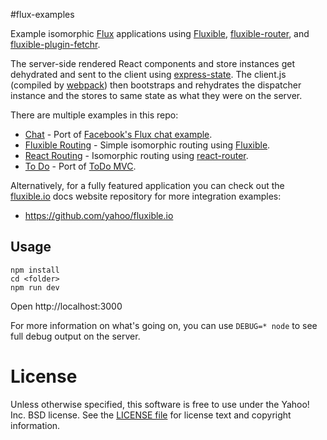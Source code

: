 #flux-examples

Example isomorphic [Flux][] applications using [Fluxible][], 
[fluxible-router][], and [fluxible-plugin-fetchr][].

The server-side rendered React components and store instances get dehydrated 
and sent to the client using [express-state][]. The client.js (compiled by 
[webpack][]) then bootstraps and rehydrates the dispatcher instance and the 
stores to same state as what they were on the server.

There are multiple examples in this repo:

* [Chat](chat) - Port of [Facebook's Flux chat example](https://github.com/facebook/flux/tree/master/examples/flux-chat).
* [Fluxible Routing](fluxible-router) - Simple isomorphic routing using [Fluxible][].
* [React Routing](react-router) - Isomorphic routing using [react-router](https://github.com/rackt/react-router).
* [To Do](todo) - Port of [ToDo MVC](https://github.com/tastejs/todomvc).

Alternatively, for a fully featured application you can check out the 
[fluxible.io][Fluxible] docs website repository for more integration examples:

* https://github.com/yahoo/fluxible.io


Usage
-----

```
npm install
cd <folder>
npm run dev
```

Open http://localhost:3000

For more information on what's going on, you can use `DEBUG=* node` to see full 
debug output on the server.


# License

Unless otherwise specified, this software is free to use under the Yahoo! Inc. BSD license.
See the [LICENSE file][] for license text and copyright information.

[LICENSE file]: https://github.com/yahoo/flux-examples/blob/master/LICENSE.md
[Flux]: http://facebook.github.io/react/docs/flux-overview.html
[Fluxible]: http://fluxible.io
[fluxible-router]: https://github.com/yahoo/fluxible-router
[fluxible-plugin-fetchr]: https://github.com/yahoo/fluxible-plugin-fetchr
[express-state]: https://github.com/yahoo/express-state
[webpack]: https://github.com/webpack/webpack
